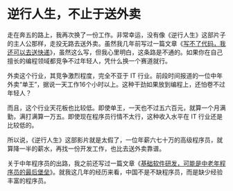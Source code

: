 # 逆行人生，不止于送外卖

走在奔五的路上，我再次换了一份工作。非常幸运，没有像《逆行人生》这部片子的主人公那样，走投无路去送外卖。虽然我几年前写过一篇文章《[写不了代码，我还可以去送快递](https://mp.weixin.qq.com/s/vb8pppXfMIinMJmRnRgiqg)》，虽然这么写，但我心里明白，这条路是不通的。如果你在自己擅长的编程领域都竞争不过年轻人，凭什么换一个赛道就行。

外卖这个行业，其竞争激烈程度，完全不亚于 IT 行业。前段时间报道的一位中年外卖“单王”，据说一天工作16个小时以上。这种干劲如果放到编程上，还怕卷不过年轻人？

而且，这个行业天花板也比较低。即使单王，一天也不过五六百元，就算一个月满勤，满打满算一万五。即使现在程序员行情不太行，这种收入水平在 IT 行业还是比较低的。

所以说，《逆行人生》这部影片就是太假了，一位年薪六七十万的高级程序员，就算降一半的薪水，再找一份开发工作，也比去送外卖靠谱。

关于中年程序员的出路，我之前还写过一篇文章《[基础软件研发，可能是中老年程序员的最后堡垒](https://mp.weixin.qq.com/s/pDOk9_G77uGq7-3ARf3sGg)》。就我这几年的经历来看，中国不是不缺程序员，而是缺少经验丰富的程序员。
